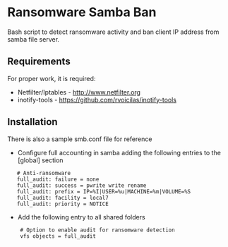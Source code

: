 # Ransomware Samba Ban

Bash script to detect ransomware activity and ban client IP address from samba file server.

## Requirements

For proper work, it is required:
* Netfilter/Iptables - http://www.netfilter.org
* inotify-tools - https://github.com/rvoicilas/inotify-tools

## Installation

There is also a sample smb.conf file for reference

* Configure full accounting in samba adding the following entries to the [global] section

```
   # Anti-ransomware
   full_audit: failure = none
   full_audit: success = pwrite write rename
   full_audit: prefix = IP=%I|USER=%u|MACHINE=%m|VOLUME=%S
   full_audit: facility = local7
   full_audit: priority = NOTICE
```

* Add the following entry to all shared folders 

```
    # Option to enable audit for ransomware detection
    vfs objects = full_audit
```

